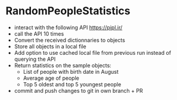 # RandomPeopleStatistics
- interact with the following API https://pipl.ir/
- call the API 10 times
- Convert the received dictionnaries to objects
- Store all objects in a local file
- Add option to use cached local file from previous run instead of querying the API 
- Return statistics on the sample objects:
  - List of people with birth date in August
  - Average age of people
  - Top 5 oldest and top 5 youngest people
- commit and push changes to git in own branch + PR
